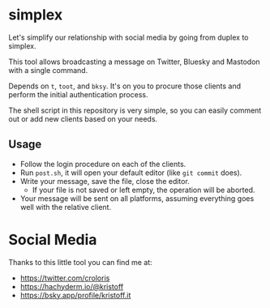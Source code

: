 # simplex

Let's simplify our relationship with social media by going from duplex to simplex.

This tool allows broadcasting a message on Twitter, Bluesky and Mastodon with a single command.

Depends on `t`, `toot`, and `bksy`. It's on you to procure those clients and perform the initial authentication process.

The shell script in this repository is very simple, so you can easily comment out or add new clients based on your needs.

## Usage
- Follow the login procedure on each of the clients.
- Run `post.sh`, it will open your default editor (like `git commit` does). 
- Write your message, save the file, close the editor.
   - If your file is not saved or left empty, the operation will be aborted.
- Your message will be sent on all platforms, assuming everything goes well with the relative client.

# Social Media

Thanks to this little tool you can find me at:

- https://twitter.com/croloris
- https://hachyderm.io/@kristoff
- https://bsky.app/profile/kristoff.it
